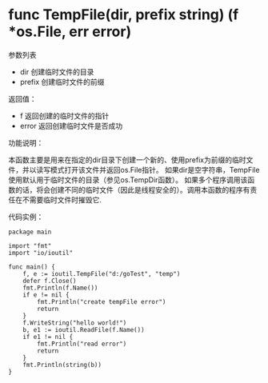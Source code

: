 # func TempFile(dir, prefix string) (f *os.File, err error)

参数列表

- dir 创建临时文件的目录
- prefix 创建临时文件的前缀

返回值：

- f 返回创建的临时文件的指针
- error 返回创建临时文件是否成功

功能说明：

本函数主要是用来在指定的dir目录下创建一个新的、使用prefix为前缀的临时文件，并以读写模式打开该文件并返回os.File指针。 如果dir是空字符串，TempFile使用默认用于临时文件的目录（参见os.TempDir函数）。 如果多个程序调用该函数的话，将会创建不同的临时文件（因此是线程安全的）。调用本函数的程序有责任在不需要临时文件时摧毁它.

代码实例：

	package main

	import "fmt"
	import "io/ioutil"

	func main() {
		f, e := ioutil.TempFile("d:/goTest", "temp")
		defer f.Close()
		fmt.Println(f.Name())
		if e != nil {
			fmt.Println("create tempFile error")
			return
		}
		f.WriteString("hello world!")
		b, e1 := ioutil.ReadFile(f.Name())
		if e1 != nil {
			fmt.Println("read error")
			return
		}
		fmt.Println(string(b))
	}
